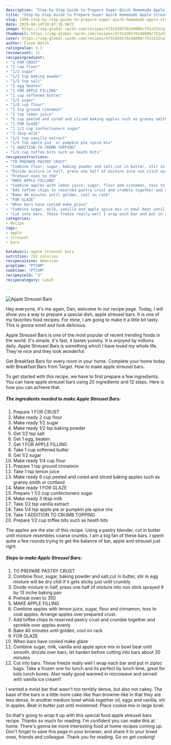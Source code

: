 ```yaml
---
description: "Step-by-Step Guide to Prepare Super Quick Homemade Apple Streusel Bars"
title: "Step-by-Step Guide to Prepare Super Quick Homemade Apple Streusel Bars"
slug: 1398-step-by-step-guide-to-prepare-super-quick-homemade-apple-streusel-bars
date: 2020-08-14T20:07:16.967Z
image: https://img-global.cpcdn.com/recipes/4731426570240000/751x532cq70/apple-streusel-bars-recipe-main-photo.jpg
thumbnail: https://img-global.cpcdn.com/recipes/4731426570240000/751x532cq70/apple-streusel-bars-recipe-main-photo.jpg
cover: https://img-global.cpcdn.com/recipes/4731426570240000/751x532cq70/apple-streusel-bars-recipe-main-photo.jpg
author: Floyd Welch
ratingvalue: 3.3
reviewcount: 11
recipeingredient:
- "1 FOR CRUST"
- "2 cup flour"
- "1/2 sugar"
- "1/2 tsp baking powder"
- "1/2 tsp salt"
- "1 egg beaten"
- "1 FOR APPLE FILLING"
- "1 cup softened butter"
- "1/2 sugar"
- "1/4 cup flour"
- "1 tsp ground cinnamon"
- "1 tsp lemon juice"
- "6 cup peeled and cored and sliced baking apples such as granny smith or cortland"
- "1 FOR GLAZE"
- "1 1/2 cup confectioners sugar"
- "3 tbsp milk"
- "1/2 tsp vanilla extract"
- "1/4 tsp apple pie  or pumpkin pie spice mix"
- "1 ADDITION TO CRUMB TOPPING"
- "1/2 cup toffee bits such as heath bits"
recipeinstructions:
- "TO PREPARE PASTRY CRUST"
- "Combine flour, sugar, baking powder and salt,cut in butter, stir in egg mixture will be dry chill if it gets sticky just until crumbly"
- "Divide mixture in half, press one half of mixture into non stick sprayed 9 by 13 inche baking pan"
- "Preheat oven to 350"
- "MAKE APPLE FILLING"
- "Combine apples with lemon juice, sugar, flour and cinnamon, toss to coat apples. Arrange apples over prepared crust."
- "Add toffee chips to reserved pastry crust and crumble together and sprinkle over apples evenly"
- "Bake 40 minutes until golden, cool on rack"
- "FOR GLAZE"
- "When bars have cooled make glaze"
- "Combine sugar, milk, vanilla and apple spice mix in bowl beat until smooth, drizzle over bars, let harden before cutting into bars about 30 minutes"
- "Cut into bars. These freeze really well I wrap each bar and put in ziploc bags.  Take a frozen one for lunch and its perfect by lunch time, great for kids lunch boxes. Also really good warmed in microwave and served with vanilla ice cream!!"
categories:
- Recipe
tags:
- apple
- streusel
- bars

katakunci: apple streusel bars 
nutrition: 252 calories
recipecuisine: American
preptime: "PT29M"
cooktime: "PT33M"
recipeyield: "3"
recipecategory: Lunch

---
```



![Apple Streusel Bars](https://img-global.cpcdn.com/recipes/4731426570240000/751x532cq70/apple-streusel-bars-recipe-main-photo.jpg)

Hey everyone, it's me again, Dan, welcome to our recipe page. Today, I will show you a way to prepare a special dish, apple streusel bars. It is one of my favorites food recipes. For mine, I am going to make it a little bit tasty. This is gonna smell and look delicious.

Apple Streusel Bars is one of the most popular of recent trending foods in the world. It's simple, it's fast, it tastes yummy. It is enjoyed by millions daily. Apple Streusel Bars is something which I have loved my whole life. They're nice and they look wonderful.

Get Breakfast Bars for every room in your home. Complete your home today with Breakfast Bars from Target. How to make apple streusel bars.


To get started with this recipe, we have to first prepare a few ingredients. You can have apple streusel bars using 20 ingredients and 12 steps. Here is how you can achieve that.

<!--inarticleads1-->

##### The ingredients needed to make Apple Streusel Bars:

1. Prepare 1 FOR CRUST
1. Make ready 2 cup flour
1. Make ready 1/2 sugar
1. Make ready 1/2 tsp baking powder
1. Get 1/2 tsp salt
1. Get 1 egg, beaten
1. Get 1 FOR APPLE FILLING
1. Take 1 cup softened butter
1. Get 1/2 sugar
1. Make ready 1/4 cup flour
1. Prepare 1 tsp ground cinnamon
1. Take 1 tsp lemon juice
1. Make ready 6 cup peeled and cored and sliced baking apples such as granny smith or cortland
1. Make ready 1 FOR GLAZE
1. Prepare 1 1/2 cup confectioners sugar
1. Make ready 3 tbsp milk
1. Take 1/2 tsp vanilla extract
1. Take 1/4 tsp apple pie  or pumpkin pie spice mix
1. Take 1 ADDITION TO CRUMB TOPPING
1. Prepare 1/2 cup toffee bits such as heath bits


The apples are the star of this recipe. Using a pastry blender, cut in butter until mixture resembles coarse crumbs. I am a big fan of these bars. I spent quite a few rounds trying to get the balance of bar, apple and streusel just right. 

<!--inarticleads2-->

##### Steps to make Apple Streusel Bars:

1. TO PREPARE PASTRY CRUST
1. Combine flour, sugar, baking powder and salt,cut in butter, stir in egg mixture will be dry chill if it gets sticky just until crumbly
1. Divide mixture in half, press one half of mixture into non stick sprayed 9 by 13 inche baking pan
1. Preheat oven to 350
1. MAKE APPLE FILLING
1. Combine apples with lemon juice, sugar, flour and cinnamon, toss to coat apples. Arrange apples over prepared crust.
1. Add toffee chips to reserved pastry crust and crumble together and sprinkle over apples evenly
1. Bake 40 minutes until golden, cool on rack
1. FOR GLAZE
1. When bars have cooled make glaze
1. Combine sugar, milk, vanilla and apple spice mix in bowl beat until smooth, drizzle over bars, let harden before cutting into bars about 30 minutes
1. Cut into bars. These freeze really well I wrap each bar and put in ziploc bags.  Take a frozen one for lunch and its perfect by lunch time, great for kids lunch boxes. Also really good warmed in microwave and served with vanilla ice cream!!


I wanted a moist bar that wasn&#39;t too terribly dense, but also not cakey. The base of the bars is a little more cake-like than brownie-like in that they are less dense. In another medium bowl whisk together oil, eggs and vanilla; stir in apples. Beat in butter just until moistened. Place cookie mix in large bowl. 

So that's going to wrap it up with this special food apple streusel bars recipe. Thanks so much for reading. I'm confident you can make this at home. There's gonna be more interesting food at home recipes coming up. Don't forget to save this page in your browser, and share it to your loved ones, friends and colleague. Thank you for reading. Go on get cooking!
